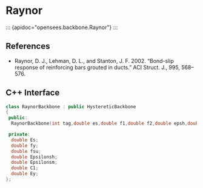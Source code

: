 # Raynor

::: {apidoc="opensees.backbone.Raynor"}
:::

## References

- Raynor, D. J., Lehman, D. L., and Stanton, J. F. 2002. “Bond-slip response of reinforcing bars grouted in ducts.” ACI Struct. J., 995, 568–576.

## C++ Interface

```cpp
class RaynorBackbone : public HystereticBackbone
{
 public:
  RaynorBackbone(int tag,double es,double f1,double f2,double epsh,double epsm,double c1,double ey);

 private:
  double Es;
  double fy;
  double fsu;
  double Epsilonsh;
  double Epsilonsm;
  double C1;
  double Ey;
};
```

